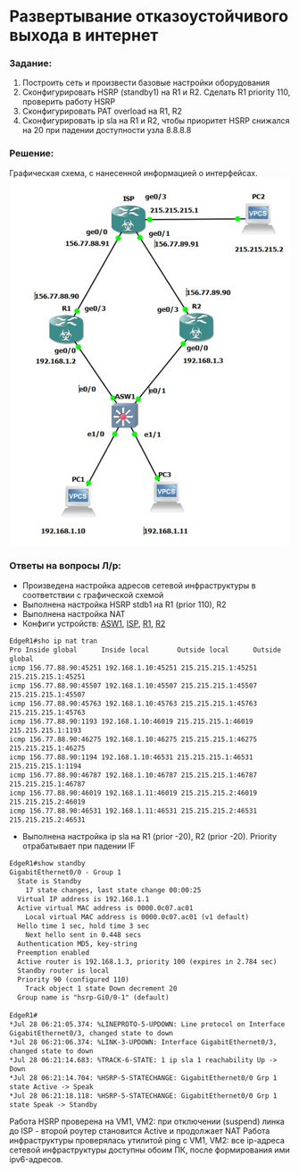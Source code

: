 # Развертывание отказоустойчивого выхода в интернет

###  Задание:
1. Построить сеть и произвести базовые настройки оборудования
2. Сконфигурировать HSRP (standby1) на R1 и R2. Сделать R1 priority 110, проверить работу HSRP
3. Сконфигурировать PAT overload на R1, R2
4. Сконфигурировать ip sla на R1 и R2, чтобы приоритет HSRP снижался на 20 при падении доступности узла 8.8.8.8

###  Решение:
Графическая схема, с нанесенной информацией о интерфейсах.
![](lab.jpg)

### Ответы на вопросы Л/р:
- Произведена настройка адресов сетевой инфраструктуры в соответствии с графической схемой
- Выполнена настройка HSRP stdb1 на R1 (prior 110), R2
- Выполнена настройка NAT
- Конфиги устройств: [ASW1](ASW1), [ISP](ISP), [R1](R1), [R2](R2)

```
EdgeR1#sho ip nat tran
Pro Inside global      Inside local       Outside local      Outside global
icmp 156.77.88.90:45251 192.168.1.10:45251 215.215.215.1:45251 215.215.215.1:45251
icmp 156.77.88.90:45507 192.168.1.10:45507 215.215.215.1:45507 215.215.215.1:45507
icmp 156.77.88.90:45763 192.168.1.10:45763 215.215.215.1:45763 215.215.215.1:45763
icmp 156.77.88.90:1193 192.168.1.10:46019 215.215.215.1:46019 215.215.215.1:1193
icmp 156.77.88.90:46275 192.168.1.10:46275 215.215.215.1:46275 215.215.215.1:46275
icmp 156.77.88.90:1194 192.168.1.10:46531 215.215.215.1:46531 215.215.215.1:1194
icmp 156.77.88.90:46787 192.168.1.10:46787 215.215.215.1:46787 215.215.215.1:46787
icmp 156.77.88.90:46019 192.168.1.11:46019 215.215.215.2:46019 215.215.215.2:46019
icmp 156.77.88.90:46531 192.168.1.11:46531 215.215.215.2:46531 215.215.215.2:46531
```

- Выполнена настройка ip sla на R1 (prior -20), R2 (prior -20). Priority отрабатывает при падении IF
```
EdgeR1#show standby 
GigabitEthernet0/0 - Group 1
  State is Standby
    17 state changes, last state change 00:00:25
  Virtual IP address is 192.168.1.1
  Active virtual MAC address is 0000.0c07.ac01
    Local virtual MAC address is 0000.0c07.ac01 (v1 default)
  Hello time 1 sec, hold time 3 sec
    Next hello sent in 0.448 secs
  Authentication MD5, key-string
  Preemption enabled
  Active router is 192.168.1.3, priority 100 (expires in 2.784 sec)
  Standby router is local
  Priority 90 (configured 110)
    Track object 1 state Down decrement 20
  Group name is "hsrp-Gi0/0-1" (default)
  
EdgeR1#
*Jul 28 06:21:05.374: %LINEPROTO-5-UPDOWN: Line protocol on Interface GigabitEthernet0/3, changed state to down
*Jul 28 06:21:06.374: %LINK-3-UPDOWN: Interface GigabitEthernet0/3, changed state to down
*Jul 28 06:21:14.683: %TRACK-6-STATE: 1 ip sla 1 reachability Up -> Down
*Jul 28 06:21:14.704: %HSRP-5-STATECHANGE: GigabitEthernet0/0 Grp 1 state Active -> Speak
*Jul 28 06:21:18.118: %HSRP-5-STATECHANGE: GigabitEthernet0/0 Grp 1 state Speak -> Standby
```
Работа HSRP проверена на VM1, VM2: при отключении (suspend) линка до ISP - второй роутер становится Active и продолжает NAT
Работа инфраструктуры проверялась утилитой ping с VM1, VM2: все ip-адреса сетевой инфраструктуры доступны обоим ПК, после формирования ими ipv6-адресов.
